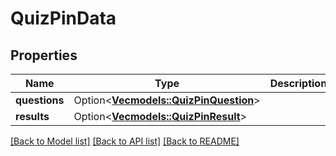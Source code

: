 # QuizPinData

## Properties

Name | Type | Description | Notes
------------ | ------------- | ------------- | -------------
**questions** | Option<[**Vec<models::QuizPinQuestion>**](QuizPinQuestion.md)> |  | [optional]
**results** | Option<[**Vec<models::QuizPinResult>**](QuizPinResult.md)> |  | [optional]

[[Back to Model list]](../README.md#documentation-for-models) [[Back to API list]](../README.md#documentation-for-api-endpoints) [[Back to README]](../README.md)



